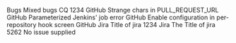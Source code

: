 Bugs Mixed bugs
CQ 1234
GitHub Strange chars in PULL_REQUEST_URL
GitHub Parameterized Jenkins&#39; job error
GitHub Enable  configuration in per-repository hook screen
GitHub 
Jira Title of jira 1234
Jira The Title of jira 5262
No issue supplied